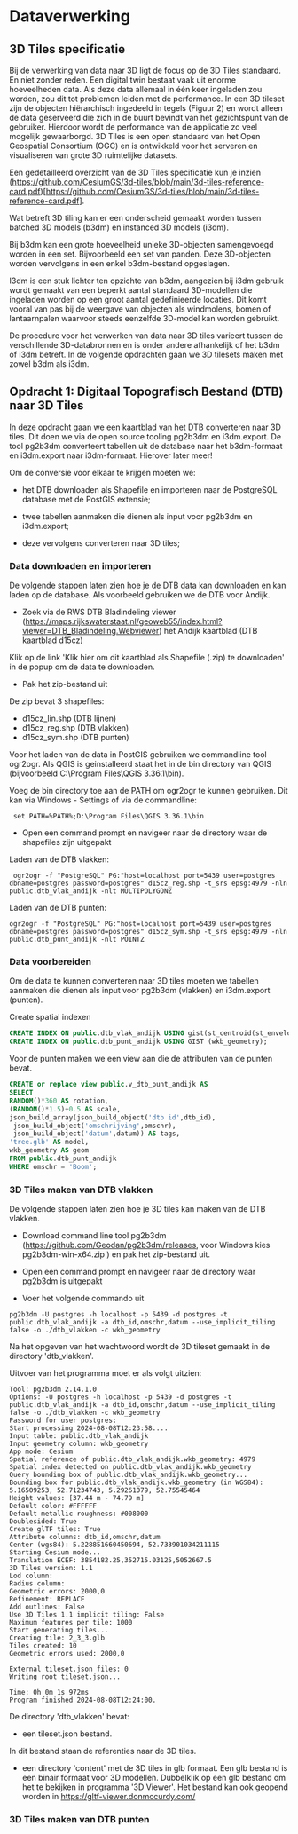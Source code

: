 # Dataverwerking

## 3D Tiles specificatie

Bij de verwerking van data naar 3D ligt de focus op de 3D Tiles standaard. En niet zonder reden. Een digital twin bestaat vaak uit enorme hoeveelheden data. Als deze data allemaal in één keer ingeladen zou worden, zou dit tot problemen leiden met de performance. In een 3D tileset zijn de objecten hiërarchisch ingedeeld in tegels (Figuur 2) en wordt alleen de data geserveerd die zich in de buurt bevindt van het gezichtspunt van de gebruiker. Hierdoor wordt de performance van de applicatie zo veel mogelijk gewaarborgd. 3D Tiles is een open standaard van het Open Geospatial Consortium (OGC) en is ontwikkeld voor het serveren en visualiseren van grote 3D ruimtelijke datasets. 

Een gedetailleerd overzicht van de 3D Tiles specificatie kun je inzien (https://github.com/CesiumGS/3d-tiles/blob/main/3d-tiles-reference-card.pdf)[https://github.com/CesiumGS/3d-tiles/blob/main/3d-tiles-reference-card.pdf]. 


Wat betreft 3D tiling kan er een onderscheid gemaakt worden tussen batched 3D models (b3dm) en instanced 3D models (i3dm). 

Bij b3dm kan een grote hoeveelheid unieke 3D-objecten samengevoegd worden in een set. Bijvoorbeeld een set van panden. Deze 3D-objecten worden vervolgens in een enkel b3dm-bestand opgeslagen.

I3dm is een stuk lichter ten opzichte van b3dm, aangezien bij i3dm gebruik wordt gemaakt van een beperkt aantal standaard 3D-modellen die ingeladen worden op een groot aantal gedefinieerde locaties. Dit komt vooral van pas bij de weergave van objecten als windmolens, bomen of lantaarnpalen waarvoor steeds eenzelfde 3D-model kan worden gebruikt. 

De procedure voor het verwerken van data naar 3D tiles varieert tussen de verschillende 3D-databronnen en is onder andere afhankelijk of het b3dm of i3dm betreft. In de volgende opdrachten gaan we 3D tilesets maken met zowel b3dm als i3dm. 

 ##  Opdracht 1: Digitaal Topografisch Bestand (DTB) naar 3D Tiles

 In deze opdracht gaan we een kaartblad van het DTB converteren naar 3D tiles. Dit doen we via de open source tooling pg2b3dm en i3dm.export. De tool pg2b3dm converteert tabellen uit de database naar het b3dm-formaat en i3dm.export naar i3dm-formaat. Hierover later meer!  


Om de conversie voor elkaar te krijgen moeten we: 

- het DTB downloaden als Shapefile en importeren naar de PostgreSQL database met de PostGIS extensie; 

- twee tabellen aanmaken die dienen als input voor pg2b3dm en i3dm.export;  

- deze vervolgens converteren naar 3D tiles; 
 
### Data downloaden en importeren 

De volgende stappen laten zien hoe je de DTB data kan downloaden en kan laden op de database. Als voorbeeld gebruiken we de DTB voor Andijk.

- Zoek via de RWS DTB Bladindeling viewer (https://maps.rijkswaterstaat.nl/geoweb55/index.html?viewer=DTB_Bladindeling.Webviewer) het Andijk kaartblad (DTB kaartblad d15cz)

Klik op de link 'Klik hier om dit kaartblad als Shapefile (.zip) te downloaden' in de popup om de data te downloaden.

- Pak het zip-bestand uit

De zip bevat 3 shapefiles:

- d15cz_lin.shp (DTB lijnen)
- d15cz_reg.shp (DTB vlakken)
- d15cz_sym.shp (DTB punten)

 Voor het laden van de data in PostGIS gebruiken we commandline tool ogr2ogr. Als QGIS is geinstalleerd staat het in de bin directory van QGIS (bijvoorbeeld C:\Program Files\QGIS 3.36.1\bin).

 Voeg de bin directory toe aan de PATH om ogr2ogr te kunnen gebruiken. Dit kan via Windows - Settings of via de commandline:

 ```shell
  set PATH=%PATH%;D:\Program Files\QGIS 3.36.1\bin
```

- Open een command prompt en navigeer naar de directory waar de shapefiles zijn uitgepakt

Laden van de DTB vlakken:

```
 ogr2ogr -f "PostgreSQL" PG:"host=localhost port=5439 user=postgres dbname=postgres password=postgres" d15cz_reg.shp -t_srs epsg:4979 -nln public.dtb_vlak_andijk -nlt MULTIPOLYGONZ
 ```

Laden van de DTB punten:

```shell
ogr2ogr -f "PostgreSQL" PG:"host=localhost port=5439 user=postgres dbname=postgres password=postgres" d15cz_sym.shp -t_srs epsg:4979 -nln public.dtb_punt_andijk -nlt POINTZ
```

### Data voorbereiden

Om de data te kunnen converteren naar 3D tiles moeten we tabellen aanmaken die dienen als input voor pg2b3dm (vlakken) en i3dm.export (punten).


Create spatial indexen

```sql
CREATE INDEX ON public.dtb_vlak_andijk USING gist(st_centroid(st_envelope(wkb_geometry)));
CREATE INDEX ON public.dtb_punt_andijk USING GIST (wkb_geometry);
```

Voor de punten maken we een view aan die de attributen van de punten bevat.

```sql
CREATE or replace view public.v_dtb_punt_andijk AS
SELECT
RANDOM()*360 AS rotation,
(RANDOM()*1.5)+0.5 AS scale,
json_build_array(json_build_object('dtb id',dtb_id),
 json_build_object('omschrijving',omschr),
 json_build_object('datum',datum)) AS tags,
'tree.glb' AS model,
wkb_geometry AS geom
FROM public.dtb_punt_andijk
WHERE omschr = 'Boom';
```


### 3D Tiles maken van DTB vlakken

De volgende stappen laten zien hoe je 3D tiles kan maken van de DTB vlakken.

- Download command line tool pg2b3dm (https://github.com/Geodan/pg2b3dm/releases, voor Windows kies pg2b3dm-win-x64.zip
) en pak het zip-bestand uit.

- Open een command prompt en navigeer naar de directory waar pg2b3dm is uitgepakt

- Voer het volgende commando uit

```
pg2b3dm -U postgres -h localhost -p 5439 -d postgres -t public.dtb_vlak_andijk -a dtb_id,omschr,datum --use_implicit_tiling false -o ./dtb_vlakken -c wkb_geometry
```

Na het opgeven van het wachtwoord wordt de 3D tileset gemaakt in de directory 'dtb_vlakken'.

Uitvoer van het programma moet er als volgt uitzien:

```
Tool: pg2b3dm 2.14.1.0
Options: -U postgres -h localhost -p 5439 -d postgres -t public.dtb_vlak_andijk -a dtb_id,omschr,datum --use_implicit_tiling false -o ./dtb_vlakken -c wkb_geometry
Password for user postgres:
Start processing 2024-08-08T12:23:58....
Input table: public.dtb_vlak_andijk
Input geometry column: wkb_geometry
App mode: Cesium
Spatial reference of public.dtb_vlak_andijk.wkb_geometry: 4979
Spatial index detected on public.dtb_vlak_andijk.wkb_geometry
Query bounding box of public.dtb_vlak_andijk.wkb_geometry...
Bounding box for public.dtb_vlak_andijk.wkb_geometry (in WGS84): 5.16509253, 52.71234743, 5.29261079, 52.75545464
Height values: [37.44 m - 74.79 m]
Default color: #FFFFFF
Default metallic roughness: #008000
Doublesided: True
Create glTF tiles: True
Attribute columns: dtb_id,omschr,datum
Center (wgs84): 5.228851660450694, 52.733901034211115
Starting Cesium mode...
Translation ECEF: 3854182.25,352715.03125,5052667.5
3D Tiles version: 1.1
Lod column:
Radius column:
Geometric errors: 2000,0
Refinement: REPLACE
Add outlines: False
Use 3D Tiles 1.1 implicit tiling: False
Maximum features per tile: 1000
Start generating tiles...
Creating tile: 2_3_3.glb
Tiles created: 10
Geometric errors used: 2000,0

External tileset.json files: 0
Writing root tileset.json...

Time: 0h 0m 1s 972ms
Program finished 2024-08-08T12:24:00.
```

De directory 'dtb_vlakken' bevat:

- een tileset.json bestand. 

In dit bestand staan de referenties naar de 3D tiles.

- een directory 'content' met de 3D tiles in glb formaat. Een glb bestand is een binair formaat voor 3D modellen. Dubbelklik op een glb bestand om het te bekijken in programma '3D Viewer'. Het bestand kan ook geopend worden in https://gltf-viewer.donmccurdy.com/

### 3D Tiles maken van DTB punten







